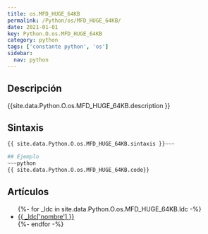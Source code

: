 ```yaml
---
title: os.MFD_HUGE_64KB
permalink: /Python/os/MFD_HUGE_64KB/
date: 2021-01-01
key: Python.O.os.MFD_HUGE_64KB
category: python
tags: ['constante python', 'os']
sidebar: 
  nav: python
---
```


## Descripción
{{site.data.Python.O.os.MFD_HUGE_64KB.description }}

## Sintaxis
~~~python
{{ site.data.Python.O.os.MFD_HUGE_64KB.sintaxis }}~~~

## Ejemplo
~~~python
{{ site.data.Python.O.os.MFD_HUGE_64KB.code}}
~~~

## Artículos
<ul>
{%- for _ldc in site.data.Python.O.os.MFD_HUGE_64KB.ldc -%}
   <li>
       <a href="{{_ldc['url'] }}">{{ _ldc['nombre'] }}</a>
   </li>
{%- endfor -%}
</ul>
